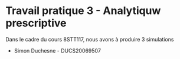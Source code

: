 # Travail pratique 3 - Analytiquw prescriptive
Dans le cadre du cours 8STT117, nous avons à produire 3 simulations


* Simon Duchesne - DUCS20069507
